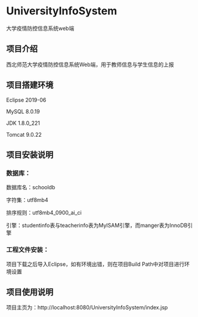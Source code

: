 # UniversityInfoSystem
大学疫情防控信息系统web端

## 项目介绍
西北师范大学疫情防控信息系统Web端，用于教师信息与学生信息的上报

## 项目搭建环境

Eclipse 2019-06

MySQL 8.0.19

JDK 1.8.0_221

Tomcat 9.0.22

## 项目安装说明

### 数据库：

数据库名：schooldb

字符集：utf8mb4

排序规则：utf8mb4_0900_ai_ci

引擎：studentinfo表与teacherinfo表为MyISAM引擎，而manger表为InnoDB引擎

### 工程文件安装：

项目下载之后导入Eclipse，如有环境出错，则在项目Build Path中对项目进行环境设置

## 项目使用说明

项目主页为：http://localhost:8080/UniversityInfoSystem/index.jsp
